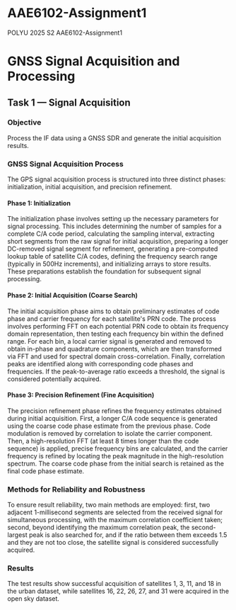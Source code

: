 # AAE6102-Assignment1
POLYU 2025 S2 AAE6102-Assignment1

# GNSS Signal Acquisition and Processing

## Task 1 — Signal Acquisition

### Objective
Process the IF data using a GNSS SDR and generate the initial acquisition results.

### GNSS Signal Acquisition Process
The GPS signal acquisition process is structured into three distinct phases: initialization, initial acquisition, and precision refinement.

#### Phase 1: Initialization
The initialization phase involves setting up the necessary parameters for signal processing. This includes determining the number of samples for a complete C/A code period, calculating the sampling interval, extracting short segments from the raw signal for initial acquisition, preparing a longer DC-removed signal segment for refinement, generating a pre-computed lookup table of satellite C/A codes, defining the frequency search range (typically in 500Hz increments), and initializing arrays to store results. These preparations establish the foundation for subsequent signal processing.

#### Phase 2: Initial Acquisition (Coarse Search)
The initial acquisition phase aims to obtain preliminary estimates of code phase and carrier frequency for each satellite's PRN code. The process involves performing FFT on each potential PRN code to obtain its frequency domain representation, then testing each frequency bin within the defined range. For each bin, a local carrier signal is generated and removed to obtain in-phase and quadrature components, which are then transformed via FFT and used for spectral domain cross-correlation. Finally, correlation peaks are identified along with corresponding code phases and frequencies. If the peak-to-average ratio exceeds a threshold, the signal is considered potentially acquired.

#### Phase 3: Precision Refinement (Fine Acquisition)
The precision refinement phase refines the frequency estimates obtained during initial acquisition. First, a longer C/A code sequence is generated using the coarse code phase estimate from the previous phase. Code modulation is removed by correlation to isolate the carrier component. Then, a high-resolution FFT (at least 8 times longer than the code sequence) is applied, precise frequency bins are calculated, and the carrier frequency is refined by locating the peak magnitude in the high-resolution spectrum. The coarse code phase from the initial search is retained as the final code phase estimate.

### Methods for Reliability and Robustness
To ensure result reliability, two main methods are employed: first, two adjacent 1-millisecond segments are selected from the received signal for simultaneous processing, with the maximum correlation coefficient taken; second, beyond identifying the maximum correlation peak, the second-largest peak is also searched for, and if the ratio between them exceeds 1.5 and they are not too close, the satellite signal is considered successfully acquired.

### Results
The test results show successful acquisition of satellites 1, 3, 11, and 18 in the urban dataset, while satellites 16, 22, 26, 27, and 31 were acquired in the open sky dataset.

